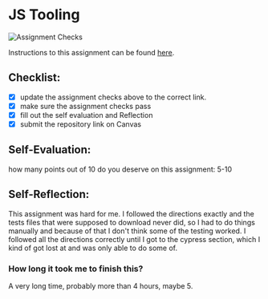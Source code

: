 # JS Tooling

![Assignment Checks](https://github.com/IT3049C-Summer20/3-rock-paper-scissors-<GITHUB_USERNAME_HERE>/workflows/Assignment%20Checks/badge.svg)

Instructions to this assignment can be found [here](https://reedws.github.io/IT3049C/coursework/labs/tooling/).

## Checklist:

- [x] update the assignment checks above to the correct link.
- [x] make sure the assignment checks pass
- [x] fill out the self evaluation and Reflection
- [x] submit the repository link on Canvas

## Self-Evaluation:

how many points out of 10 do you deserve on this assignment: 5-10

## Self-Reflection:

This assignment was hard for me. I followed the directions exactly and the tests files that were supposed to download never did, so I had to do things manually and because of that I don't think some of the testing worked. I followed all the directions correctly until I got to the cypress section, which I kind of got lost at and was only able to do some of.

### How long it took me to finish this?

A very long time, probably more than 4 hours, maybe 5.
